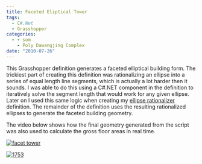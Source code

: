 ```yaml
---
title: Faceted Eliptical Tower
tags:
  - C#.Net
  - Grasshopper
categories:
  - - som
    - Poly Dawangjing Complex
date: "2010-07-26"
---
```


This Grasshopper definition generates a faceted elliptical building form. The trickiest part of creating this definition was rationalizing an ellipse into a series of equal length line segments, which is actually a lot harder then it sounds. I was able to do this using a C#.NET component in the definition to iteratively solve the segment length that would work for any given ellipse. Later on I used this same logic when creating my [ellipse rationalizer](http://www.ericanastas.com/ellipse-rationalizer/ "Ellipse Rationalizer") definition. The remainder of the definition uses the resulting rationalized ellipses to generate the faceted building geometry.

The video below shows how the final geometry generated from the script was also used to calculate the gross floor areas in real time.

[![](http://www.ericanastas.com/wp-content/uploads/2010/07/facet-tower-636x457.jpg "facet tower")](facet-tower.jpg)

[![](http://www.ericanastas.com/wp-content/uploads/2010/07/1753-636x330.jpg "1753")](1753.jpg)
